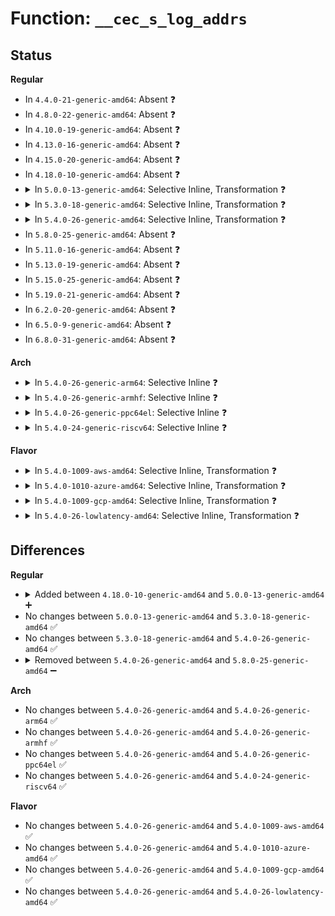 # Function: <code>__cec_s_log_addrs</code>

## Status
<b>Regular</b>
<ul>
<li>
In <code>4.4.0-21-generic-amd64</code>: Absent ❓
</li>
<li>
In <code>4.8.0-22-generic-amd64</code>: Absent ❓
</li>
<li>
In <code>4.10.0-19-generic-amd64</code>: Absent ❓
</li>
<li>
In <code>4.13.0-16-generic-amd64</code>: Absent ❓
</li>
<li>
In <code>4.15.0-20-generic-amd64</code>: Absent ❓
</li>
<li>
In <code>4.18.0-10-generic-amd64</code>: Absent ❓
</li>
<li>
<details>
<summary>In <code>5.0.0-13-generic-amd64</code>: Selective Inline, Transformation ❓</summary>

```c
int __cec_s_log_addrs(struct cec_adapter * adap, struct cec_log_addrs * log_addrs, bool block)
```

```json
{
  "name": "__cec_s_log_addrs",
  "collision_type": "Unique Global",
  "inline_type": "Selective",
  "funcs": [
    {
      "addr": 18446744071587260261,
      "name": "__cec_s_log_addrs",
      "external": true,
      "loc": "drivers/media/cec/cec-adap.c:1574",
      "file": "drivers/media/cec/cec-adap.c",
      "inline": "not declared, inlined",
      "caller_inline": [],
      "caller_func": [
        "drivers/media/cec/cec-adap.c:cec_s_log_addrs",
        "drivers/media/cec/cec-api.c:cec_ioctl"
      ]
    }
  ],
  "symbols": [
    {
      "addr": 18446744071587263373,
      "name": "__cec_s_log_addrs.cold.18",
      "section": ".text",
      "bind": "STB_LOCAL",
      "size": 341
    },
    {
      "addr": 18446744071587260208,
      "name": "__cec_s_log_addrs",
      "section": ".text",
      "bind": "STB_GLOBAL",
      "size": 1188
    }
  ]
}
```
</details>
</li>
<li>
<details>
<summary>In <code>5.3.0-18-generic-amd64</code>: Selective Inline, Transformation ❓</summary>

```c
int __cec_s_log_addrs(struct cec_adapter * adap, struct cec_log_addrs * log_addrs, bool block)
```

```json
{
  "name": "__cec_s_log_addrs",
  "collision_type": "Unique Global",
  "inline_type": "Selective",
  "funcs": [
    {
      "addr": 18446744071587528645,
      "name": "__cec_s_log_addrs",
      "external": true,
      "loc": "drivers/media/cec/cec-adap.c:1635",
      "file": "drivers/media/cec/cec-adap.c",
      "inline": "not declared, inlined",
      "caller_inline": [],
      "caller_func": [
        "drivers/media/cec/cec-adap.c:cec_s_log_addrs",
        "drivers/media/cec/cec-api.c:cec_ioctl"
      ]
    }
  ],
  "symbols": [
    {
      "addr": 18446744071587531973,
      "name": "__cec_s_log_addrs.cold",
      "section": ".text",
      "bind": "STB_LOCAL",
      "size": 354
    },
    {
      "addr": 18446744071587528592,
      "name": "__cec_s_log_addrs",
      "section": ".text",
      "bind": "STB_GLOBAL",
      "size": 1168
    }
  ]
}
```
</details>
</li>
<li>
<details>
<summary>In <code>5.4.0-26-generic-amd64</code>: Selective Inline, Transformation ❓</summary>

```c
int __cec_s_log_addrs(struct cec_adapter * adap, struct cec_log_addrs * log_addrs, bool block)
```

```json
{
  "name": "__cec_s_log_addrs",
  "collision_type": "Unique Global",
  "inline_type": "Selective",
  "funcs": [
    {
      "addr": 18446744071587731589,
      "name": "__cec_s_log_addrs",
      "external": true,
      "loc": "drivers/media/cec/cec-adap.c:1652",
      "file": "drivers/media/cec/cec-adap.c",
      "inline": "not declared, inlined",
      "caller_inline": [],
      "caller_func": [
        "drivers/media/cec/cec-adap.c:cec_s_log_addrs",
        "drivers/media/cec/cec-api.c:cec_ioctl"
      ]
    }
  ],
  "symbols": [
    {
      "addr": 18446744071587734751,
      "name": "__cec_s_log_addrs.cold",
      "section": ".text",
      "bind": "STB_LOCAL",
      "size": 354
    },
    {
      "addr": 18446744071587731536,
      "name": "__cec_s_log_addrs",
      "section": ".text",
      "bind": "STB_GLOBAL",
      "size": 1168
    }
  ]
}
```
</details>
</li>
<li>
In <code>5.8.0-25-generic-amd64</code>: Absent ❓
</li>
<li>
In <code>5.11.0-16-generic-amd64</code>: Absent ❓
</li>
<li>
In <code>5.13.0-19-generic-amd64</code>: Absent ❓
</li>
<li>
In <code>5.15.0-25-generic-amd64</code>: Absent ❓
</li>
<li>
In <code>5.19.0-21-generic-amd64</code>: Absent ❓
</li>
<li>
In <code>6.2.0-20-generic-amd64</code>: Absent ❓
</li>
<li>
In <code>6.5.0-9-generic-amd64</code>: Absent ❓
</li>
<li>
In <code>6.8.0-31-generic-amd64</code>: Absent ❓
</li>
</ul>
<b>Arch</b>
<ul>
<li>
<details>
<summary>In <code>5.4.0-26-generic-arm64</code>: Selective Inline ❓</summary>

```c
int __cec_s_log_addrs(struct cec_adapter * adap, struct cec_log_addrs * log_addrs, bool block)
```

```json
{
  "name": "__cec_s_log_addrs",
  "collision_type": "Unique Global",
  "inline_type": "Selective",
  "funcs": [
    {
      "addr": 18446603336500909184,
      "name": "__cec_s_log_addrs",
      "external": true,
      "loc": "drivers/media/cec/cec-adap.c:1652",
      "file": "drivers/media/cec/cec-adap.c",
      "inline": "not declared, inlined",
      "caller_inline": [],
      "caller_func": [
        "drivers/media/cec/cec-adap.c:cec_s_log_addrs",
        "drivers/media/cec/cec-api.c:cec_ioctl"
      ]
    }
  ],
  "symbols": [
    {
      "addr": 18446603336500909184,
      "name": "__cec_s_log_addrs",
      "section": ".text",
      "bind": "STB_GLOBAL",
      "size": 1408
    }
  ]
}
```
</details>
</li>
<li>
<details>
<summary>In <code>5.4.0-26-generic-armhf</code>: Selective Inline ❓</summary>

```c
int __cec_s_log_addrs(struct cec_adapter * adap, struct cec_log_addrs * log_addrs, bool block)
```

```json
{
  "name": "__cec_s_log_addrs",
  "collision_type": "Unique Global",
  "inline_type": "Selective",
  "funcs": [
    {
      "addr": 3233428028,
      "name": "__cec_s_log_addrs",
      "external": true,
      "loc": "drivers/media/cec/cec-adap.c:1652",
      "file": "drivers/media/cec/cec-adap.c",
      "inline": "not declared, inlined",
      "caller_inline": [],
      "caller_func": [
        "drivers/media/cec/cec-adap.c:cec_s_log_addrs",
        "drivers/media/cec/cec-api.c:cec_ioctl"
      ]
    }
  ],
  "symbols": [
    {
      "addr": 3233428028,
      "name": "__cec_s_log_addrs",
      "section": ".text",
      "bind": "STB_GLOBAL",
      "size": 1284
    }
  ]
}
```
</details>
</li>
<li>
<details>
<summary>In <code>5.4.0-26-generic-ppc64el</code>: Selective Inline ❓</summary>

```c
int __cec_s_log_addrs(struct cec_adapter * adap, struct cec_log_addrs * log_addrs, bool block)
```

```json
{
  "name": "__cec_s_log_addrs",
  "collision_type": "Unique Global",
  "inline_type": "Selective",
  "funcs": [
    {
      "addr": 13835058055294368064,
      "name": "__cec_s_log_addrs",
      "external": true,
      "loc": "drivers/media/cec/cec-adap.c:1652",
      "file": "drivers/media/cec/cec-adap.c",
      "inline": "not declared, inlined",
      "caller_inline": [],
      "caller_func": [
        "drivers/media/cec/cec-adap.c:cec_s_log_addrs",
        "drivers/media/cec/cec-api.c:cec_ioctl"
      ]
    }
  ],
  "symbols": [
    {
      "addr": 13835058055294368064,
      "name": "__cec_s_log_addrs",
      "section": ".text",
      "bind": "STB_GLOBAL",
      "size": 1740
    }
  ]
}
```
</details>
</li>
<li>
<details>
<summary>In <code>5.4.0-24-generic-riscv64</code>: Selective Inline ❓</summary>

```c
int __cec_s_log_addrs(struct cec_adapter * adap, struct cec_log_addrs * log_addrs, bool block)
```

```json
{
  "name": "__cec_s_log_addrs",
  "collision_type": "Unique Global",
  "inline_type": "Selective",
  "funcs": [
    {
      "addr": 18446743936277686626,
      "name": "__cec_s_log_addrs",
      "external": true,
      "loc": "drivers/media/cec/cec-adap.c:1652",
      "file": "drivers/media/cec/cec-adap.c",
      "inline": "not declared, inlined",
      "caller_inline": [],
      "caller_func": [
        "drivers/media/cec/cec-adap.c:cec_s_log_addrs",
        "drivers/media/cec/cec-api.c:cec_ioctl"
      ]
    }
  ],
  "symbols": [
    {
      "addr": 18446743936277686626,
      "name": "__cec_s_log_addrs",
      "section": ".text",
      "bind": "STB_GLOBAL",
      "size": 1120
    }
  ]
}
```
</details>
</li>
</ul>
<b>Flavor</b>
<ul>
<li>
<details>
<summary>In <code>5.4.0-1009-aws-amd64</code>: Selective Inline, Transformation ❓</summary>

```c
int __cec_s_log_addrs(struct cec_adapter * adap, struct cec_log_addrs * log_addrs, bool block)
```

```json
{
  "name": "__cec_s_log_addrs",
  "collision_type": "Unique Global",
  "inline_type": "Selective",
  "funcs": [
    {
      "addr": 18446744071587372533,
      "name": "__cec_s_log_addrs",
      "external": true,
      "loc": "drivers/media/cec/cec-adap.c:1652",
      "file": "drivers/media/cec/cec-adap.c",
      "inline": "not declared, inlined",
      "caller_inline": [],
      "caller_func": [
        "drivers/media/cec/cec-adap.c:cec_s_log_addrs",
        "drivers/media/cec/cec-api.c:cec_ioctl"
      ]
    }
  ],
  "symbols": [
    {
      "addr": 18446744071587375695,
      "name": "__cec_s_log_addrs.cold",
      "section": ".text",
      "bind": "STB_LOCAL",
      "size": 354
    },
    {
      "addr": 18446744071587372480,
      "name": "__cec_s_log_addrs",
      "section": ".text",
      "bind": "STB_GLOBAL",
      "size": 1168
    }
  ]
}
```
</details>
</li>
<li>
<details>
<summary>In <code>5.4.0-1010-azure-amd64</code>: Selective Inline, Transformation ❓</summary>

```c
int __cec_s_log_addrs(struct cec_adapter * adap, struct cec_log_addrs * log_addrs, bool block)
```

```json
{
  "name": "__cec_s_log_addrs",
  "collision_type": "Unique Global",
  "inline_type": "Selective",
  "funcs": [
    {
      "addr": 18446744071587140757,
      "name": "__cec_s_log_addrs",
      "external": true,
      "loc": "drivers/media/cec/cec-adap.c:1652",
      "file": "drivers/media/cec/cec-adap.c",
      "inline": "not declared, inlined",
      "caller_inline": [],
      "caller_func": [
        "drivers/media/cec/cec-adap.c:cec_s_log_addrs",
        "drivers/media/cec/cec-api.c:cec_ioctl"
      ]
    }
  ],
  "symbols": [
    {
      "addr": 18446744071587143919,
      "name": "__cec_s_log_addrs.cold",
      "section": ".text",
      "bind": "STB_LOCAL",
      "size": 354
    },
    {
      "addr": 18446744071587140704,
      "name": "__cec_s_log_addrs",
      "section": ".text",
      "bind": "STB_GLOBAL",
      "size": 1168
    }
  ]
}
```
</details>
</li>
<li>
<details>
<summary>In <code>5.4.0-1009-gcp-amd64</code>: Selective Inline, Transformation ❓</summary>

```c
int __cec_s_log_addrs(struct cec_adapter * adap, struct cec_log_addrs * log_addrs, bool block)
```

```json
{
  "name": "__cec_s_log_addrs",
  "collision_type": "Unique Global",
  "inline_type": "Selective",
  "funcs": [
    {
      "addr": 18446744071587687733,
      "name": "__cec_s_log_addrs",
      "external": true,
      "loc": "drivers/media/cec/cec-adap.c:1652",
      "file": "drivers/media/cec/cec-adap.c",
      "inline": "not declared, inlined",
      "caller_inline": [],
      "caller_func": [
        "drivers/media/cec/cec-adap.c:cec_s_log_addrs",
        "drivers/media/cec/cec-api.c:cec_ioctl"
      ]
    }
  ],
  "symbols": [
    {
      "addr": 18446744071587690895,
      "name": "__cec_s_log_addrs.cold",
      "section": ".text",
      "bind": "STB_LOCAL",
      "size": 354
    },
    {
      "addr": 18446744071587687680,
      "name": "__cec_s_log_addrs",
      "section": ".text",
      "bind": "STB_GLOBAL",
      "size": 1168
    }
  ]
}
```
</details>
</li>
<li>
<details>
<summary>In <code>5.4.0-26-lowlatency-amd64</code>: Selective Inline, Transformation ❓</summary>

```c
int __cec_s_log_addrs(struct cec_adapter * adap, struct cec_log_addrs * log_addrs, bool block)
```

```json
{
  "name": "__cec_s_log_addrs",
  "collision_type": "Unique Global",
  "inline_type": "Selective",
  "funcs": [
    {
      "addr": 18446744071587794101,
      "name": "__cec_s_log_addrs",
      "external": true,
      "loc": "drivers/media/cec/cec-adap.c:1652",
      "file": "drivers/media/cec/cec-adap.c",
      "inline": "not declared, inlined",
      "caller_inline": [],
      "caller_func": [
        "drivers/media/cec/cec-adap.c:cec_s_log_addrs",
        "drivers/media/cec/cec-api.c:cec_ioctl"
      ]
    }
  ],
  "symbols": [
    {
      "addr": 18446744071587797263,
      "name": "__cec_s_log_addrs.cold",
      "section": ".text",
      "bind": "STB_LOCAL",
      "size": 354
    },
    {
      "addr": 18446744071587794048,
      "name": "__cec_s_log_addrs",
      "section": ".text",
      "bind": "STB_GLOBAL",
      "size": 1168
    }
  ]
}
```
</details>
</li>
</ul>

## Differences
<b>Regular</b>
<ul>
<li>
<details>
<summary>Added between <code>4.18.0-10-generic-amd64</code> and <code>5.0.0-13-generic-amd64</code> ➕</summary>

```c
int __cec_s_log_addrs(struct cec_adapter * adap, struct cec_log_addrs * log_addrs, bool block)
```
</details>
</li>
<li>
No changes between <code>5.0.0-13-generic-amd64</code> and <code>5.3.0-18-generic-amd64</code> ✅
</li>
<li>
No changes between <code>5.3.0-18-generic-amd64</code> and <code>5.4.0-26-generic-amd64</code> ✅
</li>
<li>
<details>
<summary>Removed between <code>5.4.0-26-generic-amd64</code> and <code>5.8.0-25-generic-amd64</code> ➖</summary>

```c
int __cec_s_log_addrs(struct cec_adapter * adap, struct cec_log_addrs * log_addrs, bool block)
```
</details>
</li>
</ul>
<b>Arch</b>
<ul>
<li>
No changes between <code>5.4.0-26-generic-amd64</code> and <code>5.4.0-26-generic-arm64</code> ✅
</li>
<li>
No changes between <code>5.4.0-26-generic-amd64</code> and <code>5.4.0-26-generic-armhf</code> ✅
</li>
<li>
No changes between <code>5.4.0-26-generic-amd64</code> and <code>5.4.0-26-generic-ppc64el</code> ✅
</li>
<li>
No changes between <code>5.4.0-26-generic-amd64</code> and <code>5.4.0-24-generic-riscv64</code> ✅
</li>
</ul>
<b>Flavor</b>
<ul>
<li>
No changes between <code>5.4.0-26-generic-amd64</code> and <code>5.4.0-1009-aws-amd64</code> ✅
</li>
<li>
No changes between <code>5.4.0-26-generic-amd64</code> and <code>5.4.0-1010-azure-amd64</code> ✅
</li>
<li>
No changes between <code>5.4.0-26-generic-amd64</code> and <code>5.4.0-1009-gcp-amd64</code> ✅
</li>
<li>
No changes between <code>5.4.0-26-generic-amd64</code> and <code>5.4.0-26-lowlatency-amd64</code> ✅
</li>
</ul>
